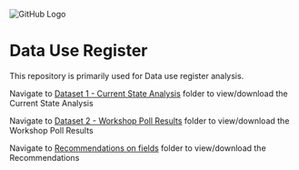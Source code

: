 ![GitHub Logo](https://zenodo.org/badge/351862677.svg)

#  Data Use Register

This repository is primarily used for Data use register analysis.

Navigate to [Dataset 1 - Current State Analysis](https://github.com/HDRUK/data-use-register/tree/main/Dataset%201%20-%20Current%20State%20Analysis) folder to view/download the Current State Analysis

Navigate to [Dataset 2 - Workshop Poll Results](https://github.com/HDRUK/data-use-register/tree/main/Dataset%202%20-%20Workshop%20Poll%20Results) folder to view/download the Workshop Poll Results

Navigate to [Recommendations on fields](https://github.com/HDRUK/data-use-register/blob/main/Recommendation%20on%20Fields/Recommendations%20on%20fields%2005.05.21.csv) folder to view/download the Recommendations

